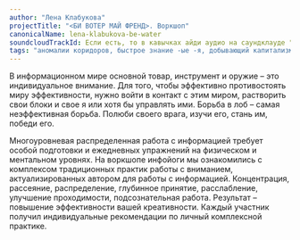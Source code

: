 ```yaml
---
author: "Лена Клабукова"
projectTitle: "<БИ ВОТЕР МАЙ ФРЕНД>. Воркшоп"
canonicalName: lena-klabukova-be-water
soundcloudTrackId: Если есть, то в кавычках айди аудио на саундклауде "353915180"
tags: "аномалии коридоров, быстрое знание -ые -я, добывающий капитализм, желание, интимные интерфейсы, мать-машина, ориентальная ретромания, практики самих себя, психодата, спортивный интерес, практика маленьких движений, extensions, национальная академия наук как ведьма, санаторий, великий камень, отравление, вирус заботы"
---
```

В информационном мире основной товар, инструмент и оружие – это индивидуальное внимание. Для того, чтобы эффективно противостоять миру эффективности, нужно войти в контакт с этим миром, растворить свои блоки и свое я или хотя бы управлять ими. Борьба в лоб – самая неэффективная борьба. Полюби своего врага, изучи его, стань им, победи его.

Многоуровневая распределенная работа с информацией требует особой подготовки и ежедневных упражнений на физическом и ментальном уровнях. На воркшопе инфойоги мы ознакомились с комплексом традиционных практик работы с вниманием, актуализированных автором для работы с информацией. Концентрация, рассеяние, распределение, глубинное принятие, расслабление, улучшение проходимости, подсознательная работа. Результат – повышение эффективности вашей креативности. Каждый участник получил индивидуальные рекомендации по личный комплексной практике.
